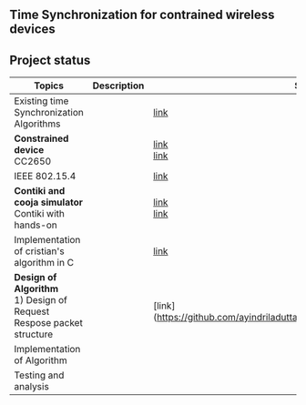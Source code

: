 Time Synchronization for contrained wireless devices
-------------------------------------------------------------

Project status
--------------

|Topics                                     |Description| Source    | Status |Remarks|
|-------------------------------------------|-----------|-----------|--------|-------|
|Existing time Synchronization Algorithms 	| 			|[link](https://www.sciencedirect.com/science/article/pii/S1570870505000144) | Complete| |
|<b>Constrained device</b> <br> CC2650 | |[link](https://tools.ietf.org/html/rfc7228 ) <br> [link](http://www.ti.com/lit/ds/symlink/cc2650.pdf)|Complete <br> Complete | |
|IEEE 802.15.4 |  |[link](http://ecee.colorado.edu/~liue/teaching/comm_standards/2015S_zigbee/802.15.4-2011.pdf )| Complete |  |
|<b>Contiki and cooja simulator</b> <br> Contiki with hands-on | |[link](http://www.contiki-os.org/start.html)<br> [link]( https://github.com/ayindriladutta/cvt_time_synch/tree/master/contiki_handson ) | <br> Ongoing | |
|Implementation of cristian's algorithm in C| |[link](https://github.com/ayindriladutta/cvt_time_synch/tree/master/cristian_Algo)| Complete | |
|<b>Design of Algorithm</b> <br> 1) Design of Request Respose packet structure <br>  | |<br>[link] (https://github.com/ayindriladutta/cvt_time_synch/tree/master/Algorithm) | | |
|Implementation of Algorithm| | | | |
|Testing and analysis | | | | | 
